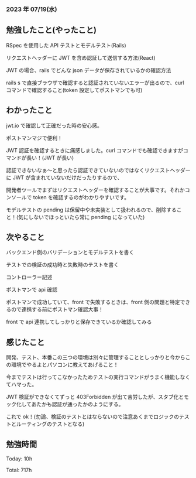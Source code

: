 ### 2023 年 07/19(水)

## 勉強したこと(やったこと)

RSpec を使用した API テストとモデルテスト(Rails)

リクエストヘッダーに JWT を含め認証して送信する方法(React)

JWT の場合、rails でどんな json データが保存されているかの確認方法

rails s で直接ブラウザで確認すると認証されていないエラーが出るので、curl コマンドで確認すること(token 設定してポストマンでも可)

## わかったこと

jwt.io で確認して正確だった時の安心感。

ポストマンマジで便利！

JWT 認証を確認するときに痛感しました。curl コマンドでも確認できますがコマンドが長い！(JWT が長い)

認証できないなぁ〜と思ったら認証できていないのではなくリクエストヘッダーに JWT が含まれていないだけだったりするので、

開発者ツールでまずはリクエストヘッダーを確認することが大事です。それかコンソールで token を確認するのがわかりやすいです。

モデルテストの pending は保留中や未実装として扱われるので、削除すること！(気にしないでほっといたら常に pending になっていた)

## 次やること

バックエンド側のバリデーションとモデルテストを書く

テストでの検証の成功時と失敗時のテストを書く

コントローラー記述

ポストマンで api 確認

ポストマンで成功していて、front で失敗するときは、front 側の問題と特定できるので連携する前にポストマン確認大事！

front で api 連携してしっかりと保存できているか確認してみる

## 感じたこと

開発、テスト、本番この三つの環境は別々に管理することとしっかりと今からこの環境でやるよとパソコンに教えてあげること！

今までテストは行ってこなかったためテストの実行コマンドがうまく機能しなくてハマった。

JWT 検証ができなくてずっと 403Forbidden が出て苦労したが、スタブ化とモック化してあたかも認証が通ったかのようにする。

これで ok！(勿論、検証のテストとはならないので注意あくまでロジックのテストとルーティングのテストとなる)

## 勉強時間

Today: 10h

Total: 717h
